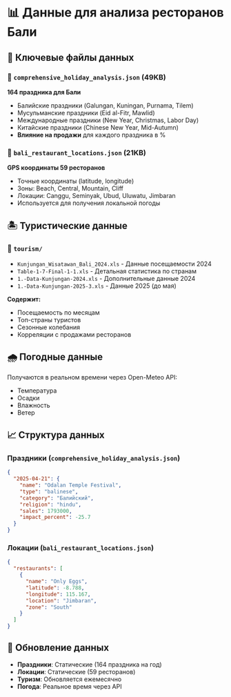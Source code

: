 # 📊 Данные для анализа ресторанов Бали

## 🎯 Ключевые файлы данных

### 🎉 `comprehensive_holiday_analysis.json` (49KB)
**164 праздника для Бали**
- Балийские праздники (Galungan, Kuningan, Purnama, Tilem)
- Мусульманские праздники (Eid al-Fitr, Mawlid)
- Международные праздники (New Year, Christmas, Labor Day)
- Китайские праздники (Chinese New Year, Mid-Autumn)
- **Влияние на продажи** для каждого праздника в %

### 📍 `bali_restaurant_locations.json` (21KB)
**GPS координаты 59 ресторанов**
- Точные координаты (latitude, longitude)
- Зоны: Beach, Central, Mountain, Cliff
- Локации: Canggu, Seminyak, Ubud, Uluwatu, Jimbaran
- Используется для получения локальной погоды

## 🏝️ Туристические данные

### 📁 `tourism/`
- `Kunjungan_Wisatawan_Bali_2024.xls` - Данные посещаемости 2024
- `Table-1-7-Final-1-1.xls` - Детальная статистика по странам
- `1.-Data-Kunjungan-2024.xls` - Дополнительные данные 2024
- `1.-Data-Kunjungan-2025-3.xls` - Данные 2025 (до мая)

**Содержит:**
- Посещаемость по месяцам
- Топ-страны туристов
- Сезонные колебания
- Корреляции с продажами ресторанов

## 🌧️ Погодные данные

Получаются в реальном времени через Open-Meteo API:
- Температура
- Осадки 
- Влажность
- Ветер

## 📈 Структура данных

### Праздники (`comprehensive_holiday_analysis.json`)
```json
{
  "2025-04-21": {
    "name": "Odalan Temple Festival",
    "type": "balinese",
    "category": "Балийский",
    "religion": "hindu",
    "sales": 1793000,
    "impact_percent": -25.7
  }
}
```

### Локации (`bali_restaurant_locations.json`)
```json
{
  "restaurants": [
    {
      "name": "Only Eggs",
      "latitude": -8.788,
      "longitude": 115.167,
      "location": "Jimbaran",
      "zone": "South"
    }
  ]
}
```

## 🔄 Обновление данных

- **Праздники**: Статические (164 праздника на год)
- **Локации**: Статические (59 ресторанов)
- **Туризм**: Обновляется ежемесячно
- **Погода**: Реальное время через API